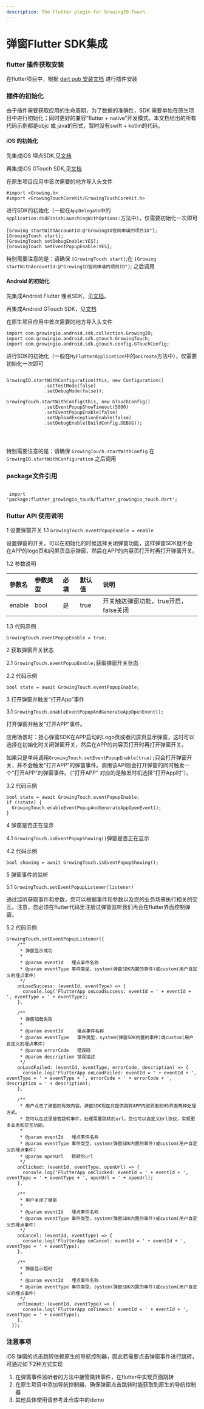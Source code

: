 ```yaml
---
description: The Flutter plugin for GrowingIO Touch.
---
```


# 弹窗Flutter SDK集成

### flutter 插件获取安装

在flutter项目中，根据 [dart pub 安装文档](https://pub.dev/packages/flutter_growingio_touch#-installing-tab-) 进行插件安装

### 插件的初始化

由于插件需要获取应用的生命周期，为了数据的准确性，SDK 需要单独在原生项目中进行初始化；同时更好的兼容“flutter + native”开发模式。本文档给出的所有代码示例都是objc 或 java的形式，暂时没有swift + kotlin的代码。

#### iOS 的初始化

先集成iOS  埋点SDK,见[文档](https://docs.growingio.com/docs/developer-manual/sdkintegrated/ios-sdk/manunl-ios-sdk)

再集成iOS GTouch SDK,见[文档](https://docs.growingio.com/docs/developer-manual/sdkintegrated/ios-sdk/manunl-ios-sdk)

在原生项目应用中首次需要的地方导入头文件

```text
#import <Growing.h>
#import <GrowingTouchCoreKit/GrowingTouchCoreKit.h>
```

进行SDK的初始化（一般在`AppDelegate`中的`application:didFinishLaunchingWithOptions:`方法中），仅需要初始化一次即可

```text
[Growing startWithAccountId:@"GrowingIO官网申请的项目ID"];
[GrowingTouch start];
[GrowingTouch setDebugEnable:YES];
[GrowingTouch setEventPopupEnable:YES];
```

特别需要注意的是：请确保 `[GrowingTouch start]`;在 `[Growing startWithAccountId:@"GrowingIO官网申请的项目ID"]`; 之后调用

#### Android 的初始化

先集成Android Flutter 埋点SDK，见[文档](ttps://docs.growingio.com/docs/developer-manual/sdkintegrated/otherframe-sdk/flutter-sdk)。

再集成Android GTouch SDK，见[文档](https://docs.growingio.com/mp/developers/integrations/android-sdk/popup-component)

在原生项目应用中首次需要的地方导入头文件

```text
import com.growingio.android.sdk.collection.GrowingIO;
import com.growingio.android.sdk.gtouch.GrowingTouch;
import com.growingio.android.sdk.gtouch.config.GTouchConfig;
```

进行SDK的初始化（一般在`MyFlutterApplication`中的`onCreate`方法中），仅需要初始化一次即可

```text
   
GrowingIO.startWithConfiguration(this, new Configuration()
              .setTestMode(false)
              .setDebugMode(false));

GrowingTouch.startWithConfig(this, new GTouchConfig()
              .setEventPopupShowTimeout(5000)
              .setEventPopupEnable(false)
              .setUploadExceptionEnable(false)
              .setDebugEnable(BuildConfig.DEBUG));
              
              
               
```

特别需要注意的是：请确保 `GrowingTouch.startWithConfig` 在 `GrowingIO.startWithConfiguration` 之后调用

### package文件引用

```text
 
 import 'package:flutter_growingio_touch/flutter_growingio_touch.dart';
```

### flutter API 使用说明

1 设置弹窗开关 1.1 `GrowingTouch.eventPopupEnable = enable`

设置弹窗的开关，可以在初始化的时候选择关闭弹窗功能，这样弹窗SDK就不会在APP的logo页和闪屏页显示弹窗，然后在APP的内容页打开时再打开弹窗开关。

1.2 参数说明

| 参数名 | 参数类型 | 必填 | 默认值 | 说明 |
| :--- | :--- | :--- | :--- | :--- |
| enable | bool | 是 | true | 开关触达弹窗功能，true开启，false关闭 |

1.3 代码示例

```text
GrowingTouch.eventPopupEnable = true;
```

2 获取弹窗开关状态

2.1 `GrowingTouch.eventPopupEnable;`获取弹窗开关状态

2.2 代码示例

```text
bool state = await GrowingTouch.eventPopupEnable;
```

3 打开弹窗并触发“打开App”事件

3.1 `GrowingTouch.enableEventPopupAndGenerateAppOpenEvent();`

打开弹窗并触发"打开APP"事件。

应用场景时：担心弹窗SDK在APP启动的Logo页或者闪屏页显示弹窗，这时可以选择在初始化时关闭弹窗开关，然后在APP的内容页打开时再打开弹窗开关。

如果只是单纯调用`GrowingTouch.setEventPopupEnable(true);`只会打开弹窗开关，并不会触发"打开APP"的弹窗事件。调用该API则会打开弹窗的同时触发一个"打开APP"的弹窗事件。（"打开APP" 对应的是触发时机选择“打开App时”）。

3.2 代码示例

```text
bool state = await GrowingTouch.eventPopupEnable;
if (!state) {
  GrowingTouch.enableEventPopupAndGenerateAppOpenEvent();
}
```

4 弹窗是否正在显示

4.1 `GrowingTouch.isEventPopupShowing()`弹窗是否正在显示

4.2 代码示例

```text
bool showing = await GrowingTouch.isEventPopupShowing();
```

5 弹窗事件的监听

5.1 `GrowingTouch.setEventPopupListener(listener)`

通过监听获取事件和参数，您可以根据事件和参数以及您的业务场景执行相关的交互。注意，您必须在flutter代码里注册过弹窗监听我们再会在flutter界面控制弹窗。

5.2 代码示例

```text
GrowingTouch.setEventPopupListener({
    /**
     * 弹窗显示成功
     *
     * @param eventId   埋点事件名称
     * @param eventType 事件类型，system(弹窗SDK内置的事件)或custom(用户自定义的埋点事件)
     */
    onLoadSuccess: (eventId, eventType) => {
      console.log('FlutterApp onLoadSuccess: eventId = ' + eventId + ', eventType = ' + eventType);
    },

    /**
     * 弹窗加载失败
     *
     * @param eventId     埋点事件名称
     * @param eventType   事件类型，system(弹窗SDK内置的事件)或custom(用户自定义的埋点事件)
     * @param errorCode   错误码
     * @param description 错误描述
     */
    onLoadFailed: (eventId, eventType, errorCode, description) => {
      console.log('FlutterApp onLoadFailed: eventId = ' + eventId + ', eventType = ' + eventType + ', errorCode = ' + errorCode + ', description = ' + description);
    },

    /**
     * 用户点击了弹窗的有效内容。弹窗SDK现在只提供跳转APP内部界面和H5界面两种处理方式。
     * 您可以在这里接管跳转事件，处理需要跳转的url。您也可以自定义Url协议，实现更多业务和交互功能。
     *
     * @param eventId   埋点事件名称
     * @param eventType 事件类型，system(弹窗SDK内置的事件)或custom(用户自定义的埋点事件)
     * @param openUrl   跳转的url
     */
    onClicked: (eventId, eventType, openUrl) => {
      console.log('FlutterApp onClicked: eventId = ' + eventId + ', eventType = ' + eventType + ', openUrl = ' + openUrl);
    },

    /**
     * 用户关闭了弹窗
     *
     * @param eventId   埋点事件名称
     * @param eventType 事件类型，system(弹窗SDK内置的事件)或custom(用户自定义的埋点事件)
     */
    onCancel: (eventId, eventType) => {
      console.log('FlutterApp onCancel: eventId = ' + eventId + ', eventType = ' + eventType);
    },

    /**
     * 弹窗显示超时
     *
     * @param eventId   埋点事件名称
     * @param eventType 事件类型，system(弹窗SDK内置的事件)或custom(用户自定义的埋点事件)
     */
    onTimeout: (eventId, eventType) => {
      console.log('FlutterApp onTimeout: eventId = ' + eventId + ', eventType = ' + eventType);
    },
  });
```

### 注意事项

iOS 弹窗的点击跳转依赖原生的导航控制器，因此若需要点击弹窗事件进行跳转，可通过如下2种方式实现

1. 在弹窗事件监听者的方法中接管跳转事件，在flutter中实现页面跳转
2. 在原生项目中添加导航控制器，确保弹窗点击跳转时能获取到原生的导航控制器
3. 其他具体使用请参考此仓库中的demo

